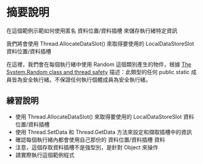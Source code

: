 # 摘要說明

在這個範例示範如何使用匿名 資料位置/資料插槽 來儲存執行緒特定資訊

我們將會使用 Thread.AllocateDataSlot() 來取得要使用的 LocalDataStoreSlot 資料位置/資料插槽


在這裡，我們會在每個執行緒中使用 Random 這個類別產生的物件，根據 [The System.Random class and thread safety](https://docs.microsoft.com/zh-tw/dotnet/api/system.random?view=netframework-4.7.2#the-systemrandom-class-and-thread-safety) 描述：此類型的任何 public static 成員皆為安全執行緒。不保證任何執行個體成員為安全執行緒。

## 練習說明

* 使用 Thread.AllocateDataSlot() 來取得要使用的 LocalDataStoreSlot 資料位置/資料插槽
* 使用 Thread.SetData 和 Thread.GetData 方法來設定和擷取插槽中的資訊
* 確認每個執行緒內都會使用自己那份的 資料位置/資料插槽 資料 
* 注意，這個存取資料插槽不是強型別，是針對 Object 來操作
* 請實際執行這個範例程式
  

  